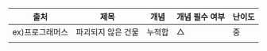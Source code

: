 | 출처            | 제목               | 개념   | 개념 필수 여부 | 난이도 |
| --------------- | ------------------ | ------ | -------------- | ------ |
| ex)프로그래머스 | 파괴되지 않은 건물 | 누적합 | △              | 중     |
|                 |                    |        |                |        |



